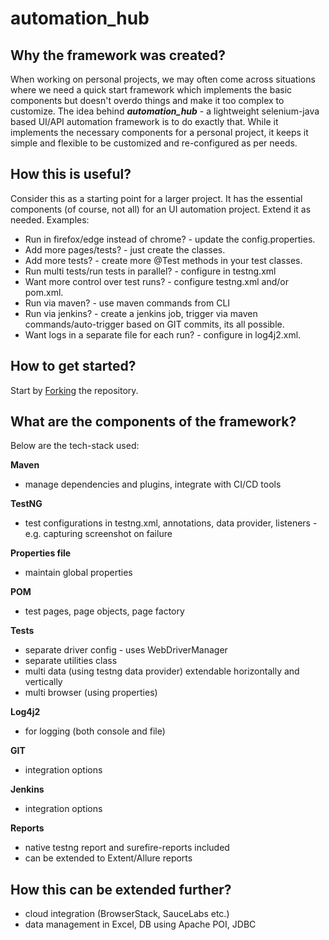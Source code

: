 # automation_hub

## Why the framework was created?
When working on personal projects, we may often come across situations where we need a quick start framework which implements the basic components but doesn't overdo things and make it too complex to customize. The idea behind _**automation_hub**_ - a lightweight selenium-java based UI/API automation framework is to do exactly that. While it implements the necessary components for a personal project, it keeps it simple and flexible to be customized and re-configured as per needs.


## How this is useful?
Consider this as a starting point for a larger project. It has the essential components (of course, not all) for an UI automation project. Extend it as needed.
Examples:
- Run in firefox/edge instead of chrome? - update the config.properties.
- Add more pages/tests? - just create the classes.
- Add more tests? - create more @Test methods in your test classes.
- Run multi tests/run tests in parallel? - configure in testng.xml
- Want more control over test runs? - configure testng.xml and/or pom.xml.
- Run via maven? - use maven commands from CLI
- Run via jenkins? - create a jenkins job, trigger via maven commands/auto-trigger based on GIT commits, its all possible.
- Want logs in a separate file for each run? - configure in log4j2.xml.


## How to get started?
Start by [Forking](https://docs.github.com/en/get-started/quickstart/fork-a-repo) the repository.


## What are the components of the framework?
Below are the tech-stack used:

**Maven**
- manage dependencies and plugins, integrate with CI/CD tools

**TestNG**
- test configurations in testng.xml, annotations, data provider, listeners - e.g. capturing screenshot on failure

**Properties file**
- maintain global properties

**POM**
- test pages, page objects, page factory

**Tests**
- separate driver config - uses WebDriverManager
- separate utilities class
- multi data (using testng data provider) extendable horizontally and vertically
- multi browser (using properties)

**Log4j2**
- for logging (both console and file)

**GIT**
- integration options

**Jenkins**
- integration options

**Reports**
- native testng report and surefire-reports included
- can be extended to Extent/Allure reports


## How this can be extended further?
- cloud integration (BrowserStack, SauceLabs etc.)
- data management in Excel, DB using Apache POI, JDBC
